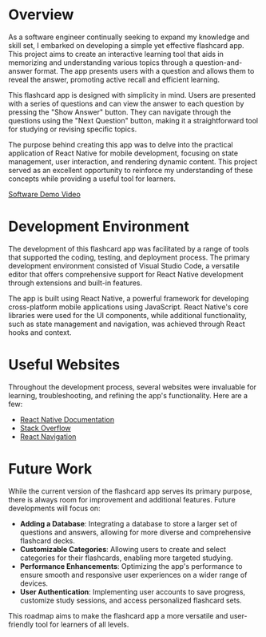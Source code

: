 # Overview

As a software engineer continually seeking to expand my knowledge and skill set, I embarked on developing a simple yet effective flashcard app. This project aims to create an interactive learning tool that aids in memorizing and understanding various topics through a question-and-answer format. The app presents users with a question and allows them to reveal the answer, promoting active recall and efficient learning.

This flashcard app is designed with simplicity in mind. Users are presented with a series of questions and can view the answer to each question by pressing the "Show Answer" button. They can navigate through the questions using the "Next Question" button, making it a straightforward tool for studying or revising specific topics.

The purpose behind creating this app was to delve into the practical application of React Native for mobile development, focusing on state management, user interaction, and rendering dynamic content. This project served as an excellent opportunity to reinforce my understanding of these concepts while providing a useful tool for learners.

[Software Demo Video](https://youtu.be/MA6C9KlWTrU)

# Development Environment

The development of this flashcard app was facilitated by a range of tools that supported the coding, testing, and deployment process. The primary development environment consisted of Visual Studio Code, a versatile editor that offers comprehensive support for React Native development through extensions and built-in features.

The app is built using React Native, a powerful framework for developing cross-platform mobile applications using JavaScript. React Native's core libraries were used for the UI components, while additional functionality, such as state management and navigation, was achieved through React hooks and context.

# Useful Websites

Throughout the development process, several websites were invaluable for learning, troubleshooting, and refining the app's functionality. Here are a few:

- [React Native Documentation](https://reactnative.dev/docs/getting-started)
- [Stack Overflow](https://stackoverflow.com/)
- [React Navigation](https://reactnavigation.org/)

# Future Work

While the current version of the flashcard app serves its primary purpose, there is always room for improvement and additional features. Future developments will focus on:

- **Adding a Database**: Integrating a database to store a larger set of questions and answers, allowing for more diverse and comprehensive flashcard decks.
- **Customizable Categories**: Allowing users to create and select categories for their flashcards, enabling more targeted studying.
- **Performance Enhancements**: Optimizing the app's performance to ensure smooth and responsive user experiences on a wider range of devices.
- **User Authentication**: Implementing user accounts to save progress, customize study sessions, and access personalized flashcard sets.

This roadmap aims to make the flashcard app a more versatile and user-friendly tool for learners of all levels.

